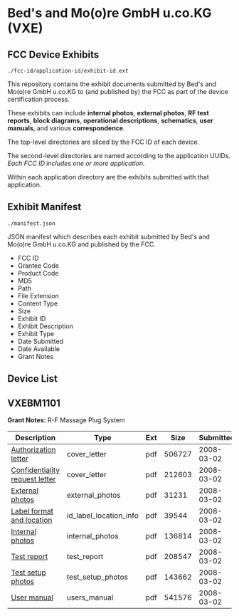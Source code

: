 # Bed's and Mo(o)re GmbH u.co.KG (VXE)
## FCC Device Exhibits

```
./fcc-id/application-id/exhibit-id.ext
```

This repository contains the exhibit documents submitted by Bed's and Mo(o)re GmbH u.co.KG to (and published by) the FCC as part of the device certification process.

These exhibits can include **internal photos**, **external photos**, **RF test reports**, **block diagrams**, **operational descriptions**, **schematics**, **user manuals**, and various **correspondence**.

The top-level directories are sliced by the FCC ID of each device.

The second-level directories are named according to the application UUIDs. *Each FCC ID includes one or more application.*

Within each application directory are the exhibits submitted with that application. 

## Exhibit Manifest

```
./manifest.json
```

JSON manifest which describes each exhibit submitted by Bed's and Mo(o)re GmbH u.co.KG and published by the FCC.

- FCC ID
- Grantee Code
- Product Code
- MD5
- Path
- File Extension
- Content Type
- Size
- Exhibit ID
- Exhibit Description
- Exhibit Type
- Date Submitted
- Date Available
- Grant Notes

## Device List
## VXEBM1101
**Grant Notes:** R-F Massage Plug System

| Description | Type | Ext | Size | Submitted | Available |
| ----------- | ---- | --- | ---- | --------- | --------- |
| [Authorization letter](VXEBM1101/aa94df459b4a23ef090d5ce01df96a27/908483.pdf) | cover_letter | pdf | 506727 | 2008-03-02 | 2008-03-02 |
| [Confidentiality request letter](VXEBM1101/aa94df459b4a23ef090d5ce01df96a27/908489.pdf) | cover_letter | pdf | 212603 | 2008-03-02 | 2008-03-02 |
| [External photos](VXEBM1101/aa94df459b4a23ef090d5ce01df96a27/908485.pdf) | external_photos | pdf | 31231 | 2008-03-02 | 2008-03-02 |
| [Label format and location](VXEBM1101/aa94df459b4a23ef090d5ce01df96a27/908487.pdf) | id_label_location_info | pdf | 39544 | 2008-03-02 | 2008-03-02 |
| [Internal photos](VXEBM1101/aa94df459b4a23ef090d5ce01df96a27/908486.pdf) | internal_photos | pdf | 136814 | 2008-03-02 | 2008-03-02 |
| [Test report](VXEBM1101/aa94df459b4a23ef090d5ce01df96a27/908491.pdf) | test_report | pdf | 208547 | 2008-03-02 | 2008-03-02 |
| [Test setup photos](VXEBM1101/aa94df459b4a23ef090d5ce01df96a27/908492.pdf) | test_setup_photos | pdf | 143662 | 2008-03-02 | 2008-03-02 |
| [User manual](VXEBM1101/aa94df459b4a23ef090d5ce01df96a27/908493.pdf) | users_manual | pdf | 541576 | 2008-03-02 | 2008-03-02 |
